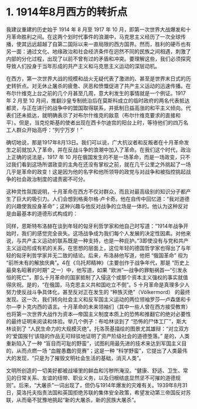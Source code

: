 # 1. 1914年8月西方的转折点

我建议重建的历史始于 1914 年 8 月至 1917 年 10 月，即第一次世界大战爆发和十月革命胜利之间。在这两个划时代事件的浪潮中，马克思主义经历了一次全球传播，使其远远超越了自第二国际以来一直局限的西方国界。然而，胜利的硬币也有另一面：通过文化、地缘政治和社会经济条件在迥然不同的民族之间相遇，刺激了内部的分化过程，出现了以前不曾有过的矛盾和冲突。要理解这些，我们必须探究导致人们投身于当年形成的共产主义和马克思主义运动的深层动机。

在西方，第一次世界大战的规模和战火无疑代表了激进的、甚至是世界末日式的历史转折点。对无休止屠杀的疲惫、厌恶和愤慨促进了共产主义运动的迅速传播。在布尔什维克上台之前的几个月甚至几周，意大利发生的事情就是一个例证。1917 年 2 月至 10 月间，推翻沙皇专制统治后在莫斯科成立的临时政府的两名代表抵达都灵，与正在进行的战争中的盟国取得联系，并抵制日益高涨的和平主义倾向。代表们还未抵达，就明确表示了对布尔什维克的敌意（布尔什维克要求的直接和平）。但是，当克伦斯基的使者出现在西卡尔迪宫的阳台上时，等待他们的四万名工人群众开始高呼：“列宁万岁！”

确切地说，那是1917年8月13日。我们可以说，广大抗议者和反叛者在十月革命发生之前就加入了革命，并在反战斗争的浪潮中加入了革命。在我们这个时代，政治上正确的说法是，1917 年 10 月在俄国发生的不是一场革命，而是一场政变，只不过我们看到这场所谓政变的主角在还没有掌权之前，就在几千公里之外挑起了一场几乎是革命的政变！这是因为他的名字和他所领导的政党与对战争和被指控挑起战争的社会政治制度的谴责密不可分。

这种灵性氛围说明，十月革命在西方不仅对群众，而且对最高级别的知识分子都产生了巨大的吸引力。人们会想到格奥尔格·卢卡奇。他在自传中回忆道：“我对道德的兴趣使我投身革命”；这种兴趣与他反对战争的立场是一体的。他认为这种反对是由最基本的道德形式构成的：

同样，恩斯特布洛赫在谈到年轻的匈牙利哲学家和他自己时写道：“1914年战争开始时，我们的感觉完全丧失。这场战争成为我们每个人发展的决定性因素。对他来说，与共产主义运动的联系既是一种支持，也是一种庇护。”3即使没有与党和共产主义运动形成有机的关系，在思想的层面上，这位年轻的德国哲学家也得出了与年轻的匈牙利哲学家并无二致的结论。后来，布洛赫他写道，他把 “俄国革命” 视为 “前所未有的解放庆典”。4在《乌托邦精神》（主要创作于战争年代，那是 “历史上最臭名昭著的时期” 之一）中，他写道，如果 “欧洲”—战争的罪魁祸首—“引发永恒的死亡”，那么十月革命的国家抵制了入侵这个或那个资本主义强权的事实就值得庆祝。是的，“在俄国，马克思主义共和国屹立不倒”。5 十月革命是真理多少人努力使反战斗争具体化，甚至反对正在发生的 “种族灭绝”（Völkermord） 的最终发现。这一次，我们转向社会主义和反军国主义运动的两位领袖罗莎—卢森堡和卡尔—李卜克内西的语言。十月革命的未来领袖们（其中一些人曾在西方接受教育）也将第一次世界大战作为资本—帝国主义制度本质上的恐怖和推翻它的绝对必要性的最终证明来阅读和体验。举几个例子：布哈林谈到了 “恐怖的尸体工厂”，斯大林谈到了 “人民生命力的大规模灭绝”。托洛茨基描绘的图景尤其雄辩：“对立双方的‘爱国报刊’该隐的作品无可辩驳地证明了资产阶级社会的道德堕落。” 是的，人类重新陷入了一种 “盲目而可耻的野蛮”，试图利用最先进的技术来达到军国主义目的，从而点燃一场 “血腥愚蠢的竞赛”；这是一种 “科学野蛮”，它提出了人类最伟大的发现，“只是为了摧毁文明社会生活的基础，消灭人类”。

文明所创造的一切美好都被战壕里的鲜血和污秽所淹没。“健康、舒适、卫生、常见的日常关系、友谊的纽带、职业义务，以及归根结底显然坚不可摧的道德规则”。后来，“大屠杀”一词出现了，但仍与1914年爆发的灾难有关。1939年8月31日，莫洛托夫指责法国和英国拒绝苏联的集体安全政策，希望发动第三帝国反对苏联，从而毫不犹豫地挑起“新的大屠杀，新的民族大屠杀”。

